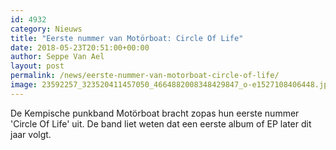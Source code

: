 ```yaml
---
id: 4932
category: Nieuws
title: "Eerste nummer van Motörboat: Circle Of Life"
date: 2018-05-23T20:51:00+00:00
author: Seppe Van Ael
layout: post
permalink: /news/eerste-nummer-van-motorboat-circle-of-life/
image: 23592257_323520411457050_4664882008348429847_o-e1527108406448.jpg
---
```

De Kempische punkband Motörboat bracht zopas hun eerste nummer 'Circle Of Life' uit. De band liet weten dat een eerste album of EP later dit jaar volgt.

&nbsp;